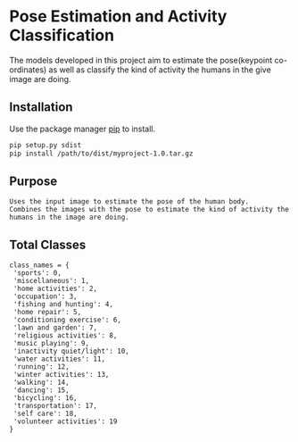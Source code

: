 # Pose Estimation and Activity Classification

The models developed in this project aim to estimate the pose(keypoint co-ordinates) as well as classify the kind of activity the humans in the give image are doing.

## Installation

Use the package manager [pip](https://pip.pypa.io/en/stable/) to install.

```bash
pip setup.py sdist
pip install /path/to/dist/myproject-1.0.tar.gz
```

## Purpose
```
Uses the input image to estimate the pose of the human body.
Combines the images with the pose to estimate the kind of activity the humans in the image are doing.
```




## Total Classes
```
class_names = {
 'sports': 0,
 'miscellaneous': 1,
 'home activities': 2,
 'occupation': 3,
 'fishing and hunting': 4,
 'home repair': 5,
 'conditioning exercise': 6,
 'lawn and garden': 7,
 'religious activities': 8,
 'music playing': 9,
 'inactivity quiet/light': 10,
 'water activities': 11,
 'running': 12,
 'winter activities': 13,
 'walking': 14,
 'dancing': 15,
 'bicycling': 16,
 'transportation': 17,
 'self care': 18,
 'volunteer activities': 19
}
